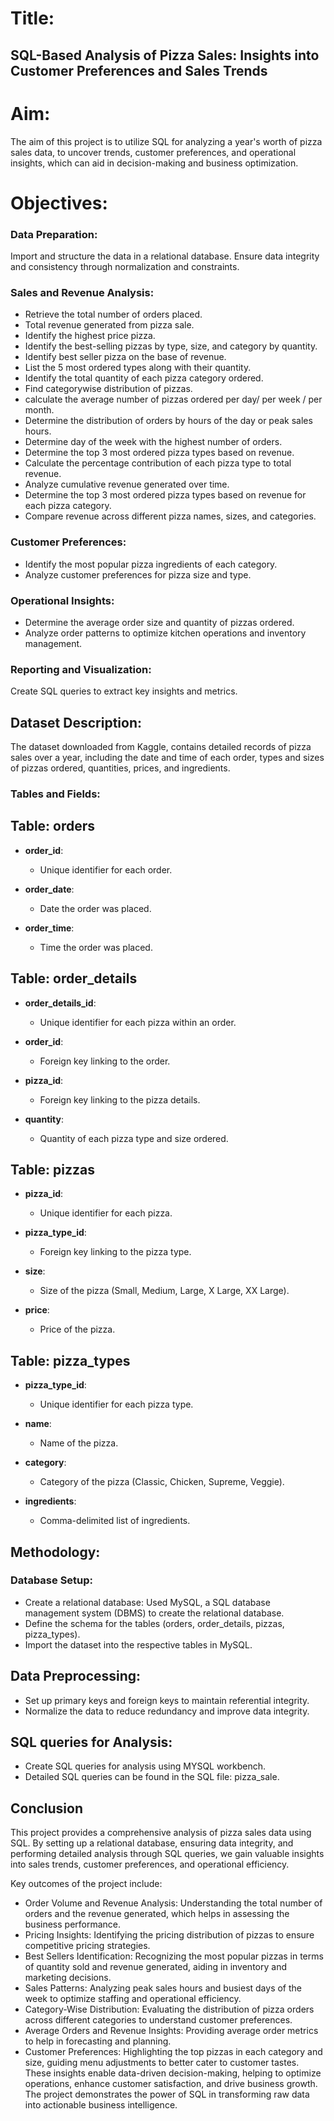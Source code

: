 # Title:
## SQL-Based Analysis of Pizza Sales: Insights into Customer Preferences and Sales Trends

# Aim:
The aim of this project is to utilize SQL for analyzing a year's worth of pizza sales data, to uncover trends, customer preferences, and operational insights, which can aid in decision-making and business optimization.

# Objectives:

### Data Preparation:

Import and structure the data in a relational database.
Ensure data integrity and consistency through normalization and constraints.

### Sales and Revenue Analysis:
- Retrieve the total number of orders placed.
- Total revenue generated from pizza sale.
- Identify the highest price pizza.
- Identify the best-selling pizzas by type, size, and category by quantity.
- Identify best seller pizza on the base of revenue.
- List the 5 most ordered types along with their quantity.
- Identify the total quantity of each pizza category ordered.
- Find categorywise distribution of pizzas.
- calculate the average number of pizzas ordered per day/ per week / per month.
- Determine the distribution of orders by hours of the day or peak sales hours.
- Determine day of the week with the highest number of orders.
- Determine the top 3 most ordered pizza types based on revenue.
- Calculate the percentage contribution of each pizza type to total revenue.
-  Analyze cumulative revenue generated over time.
-  Determine the top 3 most ordered pizza types based on revenue for each pizza category.
- Compare revenue across different pizza names, sizes, and categories.

### Customer Preferences:

- Identify the most popular pizza ingredients of each category.
- Analyze customer preferences for pizza size and type.

### Operational Insights:

- Determine the average order size and quantity of pizzas ordered.
- Analyze order patterns to optimize kitchen operations and inventory management.

### Reporting and Visualization:

Create SQL queries to extract key insights and metrics.

## Dataset Description:
The dataset downloaded from Kaggle, contains detailed records of pizza sales over a year, including the date and time of each order, types and sizes of pizzas ordered, quantities, prices, and ingredients.

### Tables and Fields:
## Table: orders
- **order_id**:
  - Unique identifier for each order.
  
- **order_date**:
  - Date the order was placed.
  
- **order_time**:
  - Time the order was placed.

## Table: order_details
- **order_details_id**:
  - Unique identifier for each pizza within an order.
  
- **order_id**:
  - Foreign key linking to the order.
  
- **pizza_id**:
  - Foreign key linking to the pizza details.
  
- **quantity**:
  - Quantity of each pizza type and size ordered.

## Table: pizzas
- **pizza_id**:
  - Unique identifier for each pizza.
  
- **pizza_type_id**:
  - Foreign key linking to the pizza type.
  
- **size**:
  - Size of the pizza (Small, Medium, Large, X Large, XX Large).
  
- **price**:
  - Price of the pizza.

## Table: pizza_types
- **pizza_type_id**:
  - Unique identifier for each pizza type.
  
- **name**:
  - Name of the pizza.
  
- **category**:
  - Category of the pizza (Classic, Chicken, Supreme, Veggie).
  
- **ingredients**:
  - Comma-delimited list of ingredients.

## Methodology:
### Database Setup:

-  Create a relational database: Used MySQL, a SQL database management system (DBMS) to create the relational database.
-  Define the schema for the tables (orders, order_details, pizzas, pizza_types).
-  Import the dataset into the respective tables in MySQL.

## Data Preprocessing:

- Set up primary keys and foreign keys to maintain referential integrity.
- Normalize the data to reduce redundancy and improve data integrity.

## SQL queries for Analysis:
- Create SQL queries for analysis using MYSQL workbench.
- Detailed SQL queries can be found in the SQL file: pizza_sale.

## Conclusion
This project provides a comprehensive analysis of pizza sales data using SQL. By setting up a relational database, ensuring data integrity, and performing detailed analysis through SQL queries, we gain valuable insights into sales trends, customer preferences, and operational efficiency.

Key outcomes of the project include:

- Order Volume and Revenue Analysis: Understanding the total number of orders and the revenue generated, which helps in assessing the business performance.
- Pricing Insights: Identifying the pricing distribution of pizzas to ensure competitive pricing strategies.
- Best Sellers Identification: Recognizing the most popular pizzas in terms of quantity sold and revenue generated, aiding in inventory and marketing decisions.
- Sales Patterns: Analyzing peak sales hours and busiest days of the week to optimize staffing and operational efficiency.
- Category-Wise Distribution: Evaluating the distribution of pizza orders across different categories to understand customer preferences.
- Average Orders and Revenue Insights: Providing average order metrics to help in forecasting and planning.
- Customer Preferences: Highlighting the top pizzas in each category and size, guiding menu adjustments to better cater to customer tastes.
These insights enable data-driven decision-making, helping to optimize operations, enhance customer satisfaction, and drive business growth. The project demonstrates the power of SQL in transforming raw data into actionable business intelligence.



